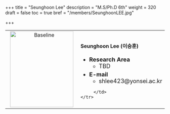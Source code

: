 +++
title = "Seunghoon Lee"
description = "M.S/Ph.D 6th"
weight = 320
draft = false
toc = true
bref = "/members/SeunghoonLEE.jpg"

+++

<table>
    <tr>
       <td width="280" align="center" valign="top">
          <img alt="Baseline" width="200px" height="240" src="/members/SeunghoonLEE.jpg">
       </td>
       <td>
            <h4>Seunghoon Lee (이승훈)</h4>
            <ul class="member_info">
                <li style="font-size: 18px"><b>Research Area</b>
                    <ul class="interest">
                        <li style="margin-bottom: 5px">TBD</li>
                    </ul>
                </li>
                <li style="font-size: 18px"><b>E-mail</b>
                    <ul>
                        <li style="margin-bottom: 5px">shlee423@yonsei.ac.kr</li>
                    </ul>
                </li>
            </ul>


         </td>
    </tr>
</table>